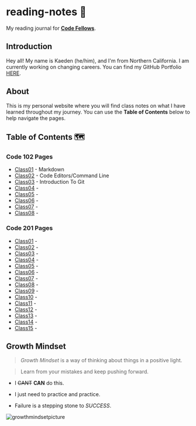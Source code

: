 # reading-notes 📖

My reading journal for [**Code Fellows**](https://www.codefellows.org/).
## Introduction

Hey all! My name is Kaeden (he/him), and I'm from Northern California. I am currently working on changing careers. You can find my GitHub Portfolio [HERE](https://github.com/KaedenOC).

## About

This is my personal website where you will find class notes on what I have learned throughout my journey. You can use the **Table of Contents** below to help navigate the pages.

## Table of Contents 🗺️

### Code 102 Pages

- [Class01](class102/class01.md) - Markdown
- [Class02](class102/class02.md) - Code Editors/Command Line
- [Class03](class102/class03.md) - Introduction To Git
- [Class04](class102/class04.md) -
- [Class05](class102/class05.md) -
- [Class06](class102/class06.md) -
- [Class07](class102/class07.md) -
- [Class08](class102/class08.md) -

### Code 201 Pages

- [Class01](class201/class01.md) -
- [Class02](class201/class02.md) -
- [Class03](class201/class03.md) -
- [Class04](class201/class04.md) -
- [Class05](class201/class05.md) -
- [Class06](class201/class06.md) -
- [Class07](class201/class07.md) -
- [Class08](class201/class08.md) -
- [Class09](class201/class09.md) -
- [Class10](class201/class10.md) -
- [Class11](class201/class11.md) -
- [Class12](class201/class12.md) -
- [Class13](class201/class13.md) -
- [Class14](class201/class14.md) -
- [Class15](class201/class15.md) -



## Growth Mindset

> *Growth Mindset* is a way of thinking about things in a positive light.

> Learn from your mistakes and keep pushing forward.

- I ~~CANT~~ **CAN** do this.

- I just need to practice and practice.

- Failure is a stepping stone to *SUCCESS*.

![growthmindsetpicture](https://user-images.githubusercontent.com/122385052/220195467-1e4d3b6d-3a53-46ce-b8f6-d07c3dbf7d1f.png)
